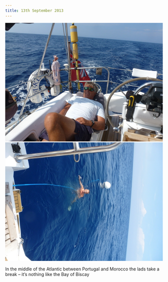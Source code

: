 ```yaml
---
title: 13th September 2013
---
```

<img class="medium-img" src="/img/P1020242.jpg" />

<img class="medium-img" src="/img/tony-swimming.jpg" />

In the middle of the Atlantic between Portugal and Morocco the lads take a break – it’s nothing like the Bay of Biscay
